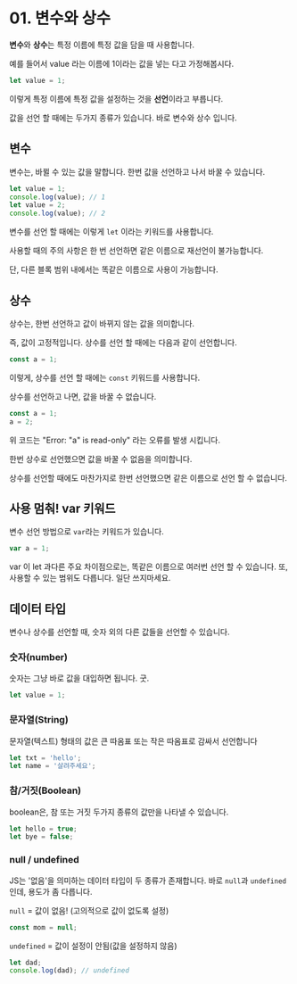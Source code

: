 # 01. 변수와 상수

**변수**와 **상수**는 특정 이름에 특정 값을 담을 때 사용합니다.

예를 들어서 value 라는 이름에 1이라는 값을 넣는 다고 가정해봅시다.

```js
let value = 1;
```

이렇게 특정 이름에 특정 값을 설정하는 것을 **선언**이라고 부릅니다.

값을 선언 할 때에는 두가지 종류가 있습니다. 바로 변수와 상수 입니다.



## 변수

변수는, 바뀔 수 있는 값을 말합니다. 한번 값을 선언하고 나서 바꿀 수 있습니다.

```js
let value = 1;
console.log(value); // 1
let value = 2;
console.log(value); // 2
```

변수를 선언 할 때에는 이렇게 `let` 이라는 키워드를 사용합니다.

사용할 때의 주의 사항은 한 번 선언하면 같은 이름으로 재선언이 불가능합니다.

단, 다른 블록 범위 내에서는 똑같은 이름으로 사용이 가능합니다.



## 상수

상수는, 한번 선언하고 값이 바뀌지 않는 값을 의미합니다.

즉, 값이 고정적입니다. 상수를 선언 할 때에는 다음과 같이 선언합니다.

```js
const a = 1;
```

이렇게, 상수를 선언 할 때에는 `const` 키워드를 사용합니다.

상수를 선언하고 나면, 값을 바꿀 수 없습니다.

```js
const a = 1;
a = 2;
```

위 코드는 "Error: "a" is read-only" 라는 오류를 발생 시킵니다.

한번 상수로 선언했으면 값을 바꿀 수 없음을 의미합니다.

상수를 선언할 때에도 마찬가지로 한번 선언했으면 같은 이름으로 선언 할 수 없습니다.



## 사용 멈춰! var 키워드

변수 선언 방법으로 `var`라는 키워드가 있습니다.

```js
var a = 1;
```

var 이 let 과다른 주요 차이점으로는, 똑같은 이름으로 여러번 선언 할 수 있습니다. 또, 사용할 수 있는 범위도 다릅니다. 일단 쓰지마세요.



## 데이터 타입

변수나 상수를 선언할 때, 숫자 외의 다른 값들을 선언할 수 있습니다. 



### 숫자(number)

숫자는 그냥 바로 값을 대입하면 됩니다. 굿.

```js
let value = 1;
```



### 문자열(String)

문자열(텍스트) 형태의 값은 큰 따옴표 또는 작은 따옴표로 감싸서 선언합니다

```js
let txt = 'hello';
let name = '살려주세요';
```



### 참/거짓(Boolean)

boolean은, 참 또는 거짓 두가지 종류의 값만을 나타낼 수 있습니다.

```js
let hello = true;
let bye = false;
```



### null / undefined

JS는 '없음'을 의미하는 데이터 타입이 두 종류가 존재합니다. 바로 `null`과 `undefined` 인데, 용도가 좀 다릅니다.

`null` = 값이 없음! (고의적으로 값이 없도록 설정)

```js
const mom = null;
```

`undefined` = 값이 설정이 안됨(값을 설정하지 않음)

```js
let dad;
console.log(dad); // undefined
```

